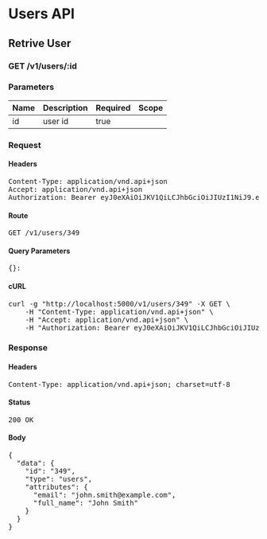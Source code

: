 # Users API

## Retrive User

### GET /v1/users/:id

### Parameters

| Name | Description | Required | Scope |
|------|-------------|----------|-------|
| id | user id | true |  |

### Request

#### Headers

<pre>Content-Type: application/vnd.api+json
Accept: application/vnd.api+json
Authorization: Bearer eyJ0eXAiOiJKV1QiLCJhbGciOiJIUzI1NiJ9.eyJleHAiOjE1MzgxMjk4MDMsInN1YiI6MzUwfQ.QVqJIXINRS95t45J2u4MtRlGsTW_HN32G7rWZi4Wk3I</pre>

#### Route

<pre>GET /v1/users/349</pre>

#### Query Parameters

<pre>{}: </pre>

#### cURL

<pre class="request">curl -g &quot;http://localhost:5000/v1/users/349&quot; -X GET \
	-H &quot;Content-Type: application/vnd.api+json&quot; \
	-H &quot;Accept: application/vnd.api+json&quot; \
	-H &quot;Authorization: Bearer eyJ0eXAiOiJKV1QiLCJhbGciOiJIUzI1NiJ9.eyJleHAiOjE1MzgxMjk4MDMsInN1YiI6MzUwfQ.QVqJIXINRS95t45J2u4MtRlGsTW_HN32G7rWZi4Wk3I&quot;</pre>

### Response

#### Headers

<pre>Content-Type: application/vnd.api+json; charset=utf-8</pre>

#### Status

<pre>200 OK</pre>

#### Body

<pre>{
  "data": {
    "id": "349",
    "type": "users",
    "attributes": {
      "email": "john.smith@example.com",
      "full_name": "John Smith"
    }
  }
}</pre>
